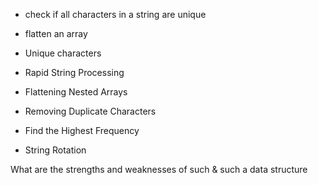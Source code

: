 -  check if all characters in a string are unique
-  flatten an array


- Unique characters
- Rapid String Processing
- Flattening Nested Arrays
- Removing Duplicate Characters
- Find the Highest Frequency
- String Rotation

What are the strengths and weaknesses of such & such a data structure
